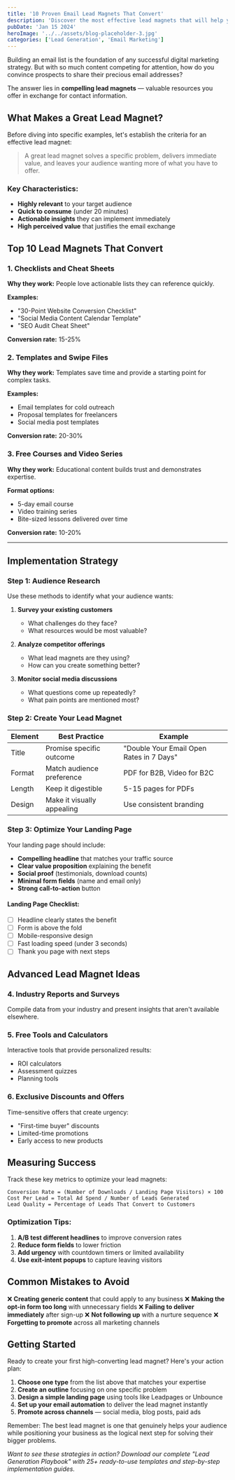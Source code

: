 ```yaml
---
title: '10 Proven Email Lead Magnets That Convert'
description: 'Discover the most effective lead magnets that will help you capture email subscribers and build a profitable email list for your business'
pubDate: 'Jan 15 2024'
heroImage: '../../assets/blog-placeholder-3.jpg'
categories: ['Lead Generation', 'Email Marketing']
---
```


Building an email list is the foundation of any successful digital marketing strategy. But with so much content competing for attention, how do you convince prospects to share their precious email addresses?

The answer lies in **compelling lead magnets** — valuable resources you offer in exchange for contact information.

## What Makes a Great Lead Magnet?

Before diving into specific examples, let's establish the criteria for an effective lead magnet:

> A great lead magnet solves a specific problem, delivers immediate value, and leaves your audience wanting more of what you have to offer.

### Key Characteristics:
- **Highly relevant** to your target audience
- **Quick to consume** (under 20 minutes)
- **Actionable insights** they can implement immediately
- **High perceived value** that justifies the email exchange

## Top 10 Lead Magnets That Convert

### 1. Checklists and Cheat Sheets

**Why they work:** People love actionable lists they can reference quickly.

**Examples:**
- "30-Point Website Conversion Checklist"
- "Social Media Content Calendar Template"
- "SEO Audit Cheat Sheet"

**Conversion rate:** 15-25%

### 2. Templates and Swipe Files

**Why they work:** Templates save time and provide a starting point for complex tasks.

**Examples:**
- Email templates for cold outreach
- Proposal templates for freelancers
- Social media post templates

**Conversion rate:** 20-30%

### 3. Free Courses and Video Series

**Why they work:** Educational content builds trust and demonstrates expertise.

**Format options:**
- 5-day email course
- Video training series
- Bite-sized lessons delivered over time

**Conversion rate:** 10-20%

---

## Implementation Strategy

### Step 1: Audience Research
Use these methods to identify what your audience wants:

1. **Survey your existing customers**
   - What challenges do they face?
   - What resources would be most valuable?

2. **Analyze competitor offerings**
   - What lead magnets are they using?
   - How can you create something better?

3. **Monitor social media discussions**
   - What questions come up repeatedly?
   - What pain points are mentioned most?

### Step 2: Create Your Lead Magnet

| Element | Best Practice | Example |
|---------|--------------|---------|
| Title | Promise specific outcome | "Double Your Email Open Rates in 7 Days" |
| Format | Match audience preference | PDF for B2B, Video for B2C |
| Length | Keep it digestible | 5-15 pages for PDFs |
| Design | Make it visually appealing | Use consistent branding |

### Step 3: Optimize Your Landing Page

Your landing page should include:

- **Compelling headline** that matches your traffic source
- **Clear value proposition** explaining the benefit
- **Social proof** (testimonials, download counts)
- **Minimal form fields** (name and email only)
- **Strong call-to-action** button

#### Landing Page Checklist:
- [ ] Headline clearly states the benefit
- [ ] Form is above the fold
- [ ] Mobile-responsive design
- [ ] Fast loading speed (under 3 seconds)
- [ ] Thank you page with next steps

## Advanced Lead Magnet Ideas

### 4. Industry Reports and Surveys
Compile data from your industry and present insights that aren't available elsewhere.

### 5. Free Tools and Calculators
Interactive tools that provide personalized results:
- ROI calculators
- Assessment quizzes
- Planning tools

### 6. Exclusive Discounts and Offers
Time-sensitive offers that create urgency:
- "First-time buyer" discounts
- Limited-time promotions
- Early access to new products

## Measuring Success

Track these key metrics to optimize your lead magnets:

```
Conversion Rate = (Number of Downloads / Landing Page Visitors) × 100
Cost Per Lead = Total Ad Spend / Number of Leads Generated
Lead Quality = Percentage of Leads That Convert to Customers
```

### Optimization Tips:

1. **A/B test different headlines** to improve conversion rates
2. **Reduce form fields** to lower friction
3. **Add urgency** with countdown timers or limited availability
4. **Use exit-intent popups** to capture leaving visitors

## Common Mistakes to Avoid

❌ **Creating generic content** that could apply to any business
❌ **Making the opt-in form too long** with unnecessary fields
❌ **Failing to deliver immediately** after sign-up
❌ **Not following up** with a nurture sequence
❌ **Forgetting to promote** across all marketing channels

## Getting Started

Ready to create your first high-converting lead magnet? Here's your action plan:

1. **Choose one type** from the list above that matches your expertise
2. **Create an outline** focusing on one specific problem
3. **Design a simple landing page** using tools like Leadpages or Unbounce
4. **Set up your email automation** to deliver the lead magnet instantly
5. **Promote across channels** — social media, blog posts, paid ads

Remember: The best lead magnet is one that genuinely helps your audience while positioning your business as the logical next step for solving their bigger problems.

*Want to see these strategies in action? Download our complete "Lead Generation Playbook" with 25+ ready-to-use templates and step-by-step implementation guides.*
